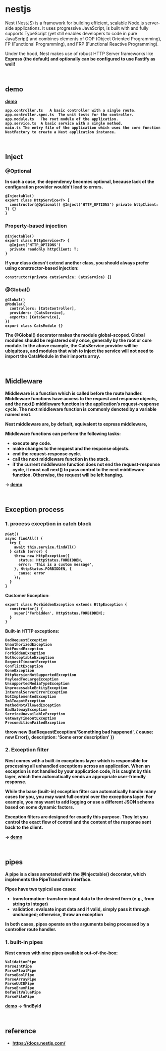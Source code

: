 # nestjs
Nest (NestJS) is a framework for building efficient, scalable Node.js server-side applications. 
It uses progressive JavaScript, is built with and fully supports TypeScript (yet still enables developers to code in pure JavaScript) 
and combines elements of OOP (Object Oriented Programming), FP (Functional Programming), and FRP (Functional Reactive Programming).

Under the hood, Nest makes use of robust HTTP Server frameworks like <strong>Express<strong> (the default) 
and optionally can be configured to use <strong>Fastify<strong> as well!

<br>

## demo
[demo](./nest-demo)
```
app.controller.ts	A basic controller with a single route.
app.controller.spec.ts	The unit tests for the controller.
app.module.ts	The root module of the application.
app.service.ts	A basic service with a single method.
main.ts	The entry file of the application which uses the core function NestFactory to create a Nest application instance.
```

<br>

## Inject
### @Optional
In such a case, the dependency becomes optional, because lack of the configuration provider wouldn't lead to errors.
```
@Injectable()
export class HttpService<T> {
  constructor(@Optional() @Inject('HTTP_OPTIONS') private httpClient: T) {}
}
```

### Property-based injection
```
@Injectable()
export class HttpService<T> {
  @Inject('HTTP_OPTIONS')
  private readonly httpClient: T;
}
```
If your class doesn't extend another class, you should always prefer using constructor-based injection:
```
constructor(private catsService: CatsService) {}
```

### @Global()
```
@Global()
@Module({
  controllers: [CatsController],
  providers: [CatsService],
  exports: [CatsService],
})
export class CatsModule {}
```
The @Global() decorator makes the module global-scoped. 
Global modules should be registered only once, generally by the root or core module. 
In the above example, the CatsService provider will be ubiquitous, and modules that wish to inject the service will not need to import the CatsModule in their imports array.

<br>

## Middleware
Middleware is a function which is called before the route handler.
Middleware functions have access to the request and response objects, and the next() middleware function in the application’s request-response cycle. 
The next middleware function is commonly denoted by a variable named next.

Nest middleware are, by default, equivalent to express middleware,

Middleware functions can perform the following tasks:
- execute any code.
- make changes to the request and the response objects.
- end the request-response cycle.
- call the next middleware function in the stack.
- if the current middleware function does not end the request-response cycle, it must call next() to pass control to the next middleware function. Otherwise, the request will be left hanging.

-> [demo](./nest-demo/src/middleware/logger.middleware.ts)

<br>

## Exception process

### 1. process exception in catch block
```
@Get()
async findAll() {
  try {
    await this.service.findAll()
  } catch (error) { 
    throw new HttpException({
      status: HttpStatus.FORBIDDEN,
      error: 'This is a custom message',
    }, HttpStatus.FORBIDDEN, {
      cause: error
    });
  }
}
```
Customer Exception:
```
export class ForbiddenException extends HttpException {
  constructor() {
    super('Forbidden', HttpStatus.FORBIDDEN);
  }
}
```
Built-in HTTP exceptions:
```
BadRequestException
UnauthorizedException
NotFoundException
ForbiddenException
NotAcceptableException
RequestTimeoutException
ConflictException
GoneException
HttpVersionNotSupportedException
PayloadTooLargeException
UnsupportedMediaTypeException
UnprocessableEntityException
InternalServerErrorException
NotImplementedException
ImATeapotException
MethodNotAllowedException
BadGatewayException
ServiceUnavailableException
GatewayTimeoutException
PreconditionFailedException
```
throw new BadRequestException('Something bad happened', { cause: new Error(), description: 'Some error description' })


### 2. Exception filter
Nest comes with a built-in exceptions layer which is responsible <strong>for processing all unhandled exceptions</strong> across an application. 
When an exception is not handled by your application code, it is caught by this layer, which then automatically sends an appropriate user-friendly response.

While the base (built-in) exception filter can automatically handle many cases for you, you may want full control over the exceptions layer. 
For example, you may want to <strong>add logging or use a different JSON schema</strong> based on some dynamic factors. 

Exception filters are designed for exactly this purpose. They let you control the exact flow of control and the content of the response sent back to the client.

-> [demo](./nest-demo/src/exception/http-exception.filter.ts)

<br>

## pipes
A pipe is a class annotated with the @Injectable() decorator, which implements the PipeTransform interface.

Pipes have two typical use cases:
- transformation: transform input data to the desired form (e.g., from string to integer)
- validation: evaluate input data and if valid, simply pass it through unchanged; otherwise, throw an exception

In both cases, pipes operate on the arguments being processed by a controller route handler. 

### 1. built-in pipes
Nest comes with nine pipes available out-of-the-box:
```
ValidationPipe
ParseIntPipe
ParseFloatPipe
ParseBoolPipe
ParseArrayPipe
ParseUUIDPipe
ParseEnumPipe
DefaultValuePipe
ParseFilePipe
```
[demo](./nest-demo/src/app.controller.ts) -> findById

<br>

## reference
- https://docs.nestjs.com/